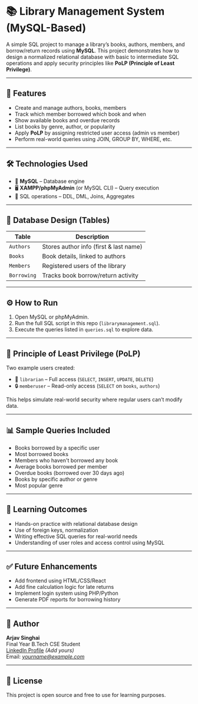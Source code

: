 # 📚 Library Management System (MySQL-Based)

A simple SQL project to manage a library’s books, authors, members, and borrow/return records using **MySQL**. This project demonstrates how to design a normalized relational database with basic to intermediate SQL operations and apply security principles like **PoLP (Principle of Least Privilege)**.

---

## 🚀 Features

- Create and manage authors, books, members
- Track which member borrowed which book and when
- Show available books and overdue records
- List books by genre, author, or popularity
- Apply **PoLP** by assigning restricted user access (admin vs member)
- Perform real-world queries using JOIN, GROUP BY, WHERE, etc.

---

## 🛠️ Technologies Used

- 💾 **MySQL** – Database engine
- 🖥️ **XAMPP/phpMyAdmin** (or MySQL CLI) – Query execution
- 🧱 SQL operations – DDL, DML, Joins, Aggregates

---

## 📁 Database Design (Tables)

| Table      | Description                          |
|------------|--------------------------------------|
| `Authors`  | Stores author info (first & last name) |
| `Books`    | Book details, linked to authors       |
| `Members`  | Registered users of the library       |
| `Borrowing`| Tracks book borrow/return activity    |

---

## ⚙️ How to Run

1. Open MySQL or phpMyAdmin.
2. Run the full SQL script in this repo (`librarymanagement.sql`).
3. Execute the queries listed in `queries.sql` to explore data.

---

## 🔐 Principle of Least Privilege (PoLP)

Two example users created:

- 🔑 `librarian` – Full access (`SELECT`, `INSERT`, `UPDATE`, `DELETE`)
- 🔒 `memberuser` – Read-only access (`SELECT` on `books`, `authors`)

This helps simulate real-world security where regular users can’t modify data.

---

## 📊 Sample Queries Included

- Books borrowed by a specific user
- Most borrowed books
- Members who haven't borrowed any book
- Average books borrowed per member
- Overdue books (borrowed over 30 days ago)
- Books by specific author or genre
- Most popular genre

---

## 🎯 Learning Outcomes

- Hands-on practice with relational database design
- Use of foreign keys, normalization
- Writing effective SQL queries for real-world needs
- Understanding of user roles and access control using MySQL

---

## ✅ Future Enhancements

- Add frontend using HTML/CSS/React
- Add fine calculation logic for late returns
- Implement login system using PHP/Python
- Generate PDF reports for borrowing history

---

## 📌 Author

**Arjav Singhai**  
Final Year B.Tech CSE Student  
[LinkedIn Profile](#) *(Add yours)*  
Email: *yourname@example.com*

---

## 📄 License

This project is open source and free to use for learning purposes.


